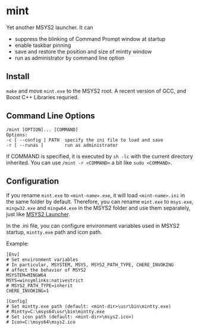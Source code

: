 # mint
Yet another MSYS2 launcher. It can
* suppress the blinking of Command Prompt window at startup
* enable taskbar pinning
* save and restore the position and size of mintty window
* run as administrator by command line option

## Install
`make` and move `mint.exe` to the MSYS2 root. A recent version of GCC, and Boost C++ Libraries requried.

## Command Line Options
    /mint [OPTION]... [COMMAND]
    Options:
    -c [ --config ] PATH  specify the ini file to load and save
    -r [ --runas ]        run as administrator

If COMMAND is specified, it is executed by `sh -lc` with the current directory inherited. You can use `/mint -r <COMMAND>` a bit like `sudo <COMMAND>`.

## Configuration
If you rename `mint.exe` to `<mint-name>.exe`, it will load `<mint-name>.ini` in the same folder by default. Therefore, you can rename `mint.exe` to `msys.exe`, `mingw32.exe` and `mingw64.exe` in the MSYS2 folder and use them separately, just like [MSYS2 Launcher](https://github.com/elieux/msys2-launcher).

In the .ini file, you can configure environment variables used in MSYS2 startup, `mintty.exe` path and icon path.

Example:

    [Env]
    # Set environment variables
    # In particular, MSYSTEM, MSYS, MSYS2_PATH_TYPE, CHERE_INVOKING
    # affect the behavior of MSYS2
    MSYSTEM=MINGW64
    MSYS=winsymlinks:nativestrict
    # MSYS2_PATH_TYPE=inherit
    CHERE_INVOKING=1

    [Config]
    # Set mintty.exe path (default: <mint-dir>\usr\bin\mintty.exe)
    # Mintty=C:\msys64\usr\bin\mintty.exe
    # Set icon path (default: <mint-dir>\msys2.ico>)
    # Icon=C:\msys64\msys2.ico
